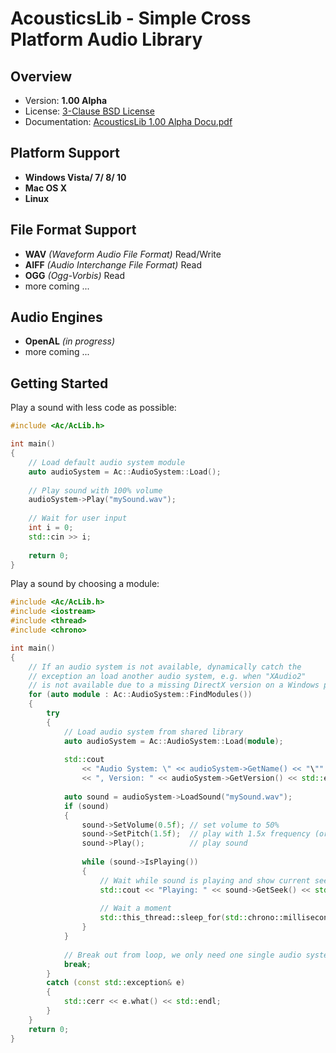 AcousticsLib - Simple Cross Platform Audio Library
==================================================

Overview
-------

* Version: **1.00 Alpha**
* License: [3-Clause BSD License](https://github.com/LukasBanana/AcousticsLib/blob/master/LICENSE.txt)
* Documentation: [AcousticsLib 1.00 Alpha Docu.pdf](https://github.com/LukasBanana/AcousticsLib/blob/master/docu/AcousticsLib%201.00%20Alpha%20Docu.pdf)


Platform Support
----------------

* **Windows Vista/ 7/ 8/ 10**
* **Mac OS X**
* **Linux**


File Format Support
----------------

* **WAV** *(Waveform Audio File Format)* Read/Write
* **AIFF** *(Audio Interchange File Format)* Read
* **OGG** *(Ogg-Vorbis)* Read
* more coming ...


Audio Engines
-------------

* **OpenAL** *(in progress)*
* more coming ...


Getting Started
---------------

Play a sound with less code as possible:

```cpp
#include <Ac/AcLib.h>

int main()
{
	// Load default audio system module
	auto audioSystem = Ac::AudioSystem::Load();
	
	// Play sound with 100% volume
	audioSystem->Play("mySound.wav");
	
	// Wait for user input
	int i = 0;
	std::cin >> i;
	
	return 0;
}
```

Play a sound by choosing a module:

```cpp
#include <Ac/AcLib.h>
#include <iostream>
#include <thread>
#include <chrono>

int main()
{
	// If an audio system is not available, dynamically catch the
	// exception an load another audio system, e.g. when "XAudio2"
	// is not available due to a missing DirectX version on a Windows platform.
	for (auto module : Ac::AudioSystem::FindModules())
	{
		try
		{
            // Load audio system from shared library
            auto audioSystem = Ac::AudioSystem::Load(module);
			
			std::cout
				<< "Audio System: \" << audioSystem->GetName() << "\""
				<< ", Version: " << audioSystem->GetVersion() << std::endl;
			
			auto sound = audioSystem->LoadSound("mySound.wav");
			if (sound)
			{
				sound->SetVolume(0.5f); // set volume to 50%
				sound->SetPitch(1.5f);  // play with 1.5x frequency (or speed)
				sound->Play();          // play sound
				
				while (sound->IsPlaying())
				{
					// Wait while sound is playing and show current seek position
					std::cout << "Playing: " << sound->GetSeek() << std::end;
					
					// Wait a moment
					std::this_thread::sleep_for(std::chrono::milliseconds(100));
				}
			}
			
			// Break out from loop, we only need one single audio system
			break;
		}
		catch (const std::exception& e)
		{
			std::cerr << e.what() << std::endl;
		}
	}
	return 0;
}
```



